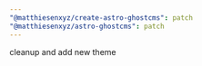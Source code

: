 ```yaml
---
"@matthiesenxyz/create-astro-ghostcms": patch
"@matthiesenxyz/astro-ghostcms": patch
---
```


cleanup and add new theme
